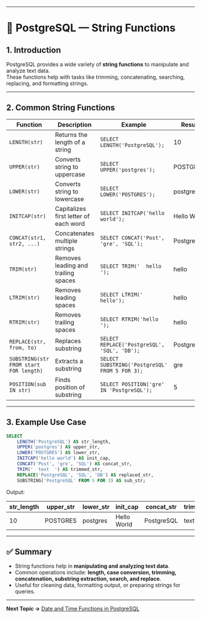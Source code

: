 
---

# 🧵 PostgreSQL — String Functions

## 1. Introduction

PostgreSQL provides a wide variety of **string functions** to manipulate and analyze text data.  
These functions help with tasks like trimming, concatenating, searching, replacing, and formatting strings.

---

## 2. Common String Functions

| Function | Description | Example | Result |
|----------|-------------|---------|--------|
| `LENGTH(str)` | Returns the length of a string | `SELECT LENGTH('PostgreSQL');` | 10 |
| `UPPER(str)` | Converts string to uppercase | `SELECT UPPER('postgres');` | POSTGRES |
| `LOWER(str)` | Converts string to lowercase | `SELECT LOWER('POSTGRES');` | postgres |
| `INITCAP(str)` | Capitalizes first letter of each word | `SELECT INITCAP('hello world');` | Hello World |
| `CONCAT(str1, str2, ...)` | Concatenates multiple strings | `SELECT CONCAT('Post', 'gre', 'SQL');` | PostgreSQL |
| `TRIM(str)` | Removes leading and trailing spaces | `SELECT TRIM('  hello  ');` | hello |
| `LTRIM(str)` | Removes leading spaces | `SELECT LTRIM('  hello');` | hello |
| `RTRIM(str)` | Removes trailing spaces | `SELECT RTRIM('hello  ');` | hello |
| `REPLACE(str, from, to)` | Replaces substring | `SELECT REPLACE('PostgreSQL', 'SQL', 'DB');` | PostgreDB |
| `SUBSTRING(str FROM start FOR length)` | Extracts a substring | `SELECT SUBSTRING('PostgreSQL' FROM 5 FOR 3);` | gre |
| `POSITION(sub IN str)` | Finds position of substring | `SELECT POSITION('gre' IN 'PostgreSQL');` | 5 |

---

## 3. Example Use Case

```sql
SELECT
    LENGTH('PostgreSQL') AS str_length,
    UPPER('postgres') AS upper_str,
    LOWER('POSTGRES') AS lower_str,
    INITCAP('hello world') AS init_cap,
    CONCAT('Post', 'gre', 'SQL') AS concat_str,
    TRIM('  text  ') AS trimmed_str,
    REPLACE('PostgreSQL', 'SQL', 'DB') AS replaced_str,
    SUBSTRING('PostgreSQL' FROM 5 FOR 3) AS sub_str;
```

Output:

| str_length | upper_str | lower_str | init_cap    | concat_str  | trimmed_str | replaced_str | sub_str |
|------------|-----------|-----------|------------|------------|------------|--------------|---------|
| 10         | POSTGRES  | postgres  | Hello World | PostgreSQL | text       | PostgreDB    | gre     |

---

## ✅ Summary

- String functions help in **manipulating and analyzing text data**.  
- Common operations include: **length, case conversion, trimming, concatenation, substring extraction, search, and replace**.  
- Useful for cleaning data, formatting output, or preparing strings for queries.

---

**Next Topic →** [Date and Time Functions in PostgreSQL](./Date_Functions.md)
